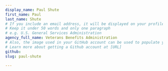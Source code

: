 ```yaml
---
display_name: Paul Shute
first_name: Paul
last_name: Shute
# If you include an email address, it will be displayed on your profile page
# Keep it under 50 words and only one paragraph
# e.g. U.S. General Services Administration
agency_full_name: Veterans Benefits Administration
# Also, the image used in your GitHub account can be used to populate your digital.gov profile photo.
# Learn more about getting a Github account at [URL]
github: 
slug: paul-shute

---
```


